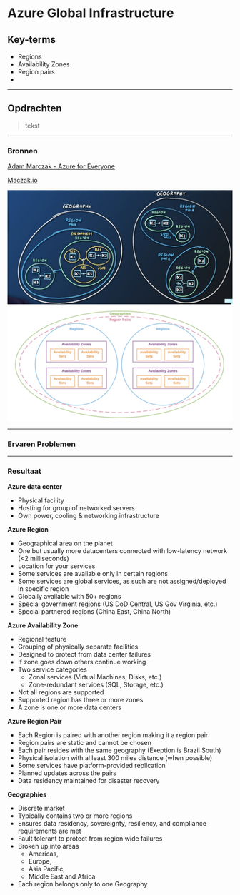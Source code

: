 # Azure Global Infrastructure

## Key-terms
- Regions
- Availability Zones
- Region pairs
- 
---
## Opdrachten
>tekst
---

### Bronnen

[Adam Marczak - Azure for Everyone
](https://www.youtube.com/watch?v=C-nNw1mGwzE)

[Maczak.io](https://marczak.io/az-900/episode-07/cheat-sheet/)

![afbeeldingAzureMap](../00_includes/04_Azure_1/01_Azure_Global_Infrastructure/AzureInfrastructure.png)
![afbeeldingAzureRegion](../00_includes/04_Azure_1/01_Azure_Global_Infrastructure/AzureMap.png)


---

### Ervaren Problemen

---
### Resultaat

**Azure data center**
- Physical facility
- Hosting for group of networked servers
- Own power, cooling & networking infrastructure

**Azure Region**
- Geographical area on the planet
- One but usually more datacenters connected with low-latency network (<2 milliseconds)
- Location for your services
- Some services are available only in certain regions
- Some services are global services, as such are not assigned/deployed in specific region
- Globally available with 50+ regions
- Special government regions (US DoD Central, US Gov Virginia, etc.)
- Special partnered regions (China East, China North)

**Azure Availability Zone**
- Regional feature
- Grouping of physically separate facilities
- Designed to protect from data center failures
- If zone goes down others continue working
- Two service categories
    - Zonal services (Virtual Machines, Disks, etc.)
    - Zone-redundant services (SQL, Storage, etc.)
- Not all regions are supported
- Supported region has three or more zones
- A zone is one or more data centers

**Azure Region Pair**
- Each Region is paired with another region making it a region pair
- Region pairs are static and cannot be chosen
- Each pair resides with the same geography (Exeption is Brazil South)
- Physical isolation with al least 300 miles distance (when possible)
- Some services have platform-provided replication 
- Planned updates across the pairs
- Data residency maintained for disaster recovery

**Geographies**
- Discrete market
- Typically contains two or more regions
- Ensures data residency, sovereignty, resiliency, and compliance requirements are met
- Fault tolerant to protect from region wide failures
- Broken up into areas
    - Americas,
    - Europe,
    - Asia Pacific,
    - Middle East and Africa
- Each region belongs only to one Geography